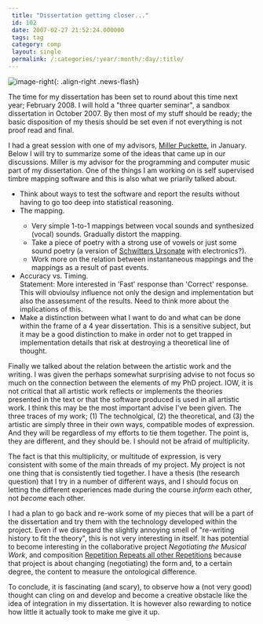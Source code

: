 ```yaml
---
 title: "Dissertation getting closer..."
 id: 102
 date: 2007-02-27 21:52:24.000000
 tags: tag
 category: comp
 layout: single
 permalink: /:categories/:year/:month/:day/:title/
---
```

![image-right](/assets/images/){: .align-right .news-flash}

The time for my dissertation has been set to round about this time next year; February 2008. I will hold a "three quarter seminar", a sandbox dissertation in October 2007. By then most of my stuff should be ready; the basic disposition of my thesis should be set even if not everything is not proof read and final.



I had a great session with one of my advisors, <a href="http://www-crca.ucsd.edu/~msp/">Miller Puckette</a>, in January. Below I will try to summarize some of the ideas that came up in our discussions. Miller is my advisor for the programming and computer music part of my dissertation. One of the things I am working on is self supervised timbre mapping software and this is also what we priarily talked about.

<ul>
<li>
Think about ways to test the software and report the results without having to go too deep into statistical reasoning.
</li>
<li>
The mapping.
</li>
<ul>
<li>
Very simple 1-to-1 mappings between vocal sounds and synthesized (vocal) sounds. Gradually distort the mapping.
</li>
<li>
Take a piece of poetry with a strong use of vowels or just some sound poetry (a version of <a href="http://upload.wikimedia.org/wikipedia/en/5/52/Schwitters_Ursonate.ogg">Schwitters Ursonate</a> with electronics?).
</li>
<li>
Work more on the relation between instantaneous mappings and the mappings as a result of past events.
</li>
</ul>
<li>
Accuracy vs. Timing.<br/>
Statement: More interested in 'Fast' response than 'Correct' response.  This will obvioulsy influence not only the design and implementation but also the assessment of the results. Need to think more about the implications of this.
</li>
<li>
Make a distinction between what I want to do and what can be done within the frame of a 4 year dissertation. This is a sensitive subject, but it may be a good distinction to make in order not to get trapped in implementation details that risk at destroying a theoretical line of thought.
</li>
</ul>
Finally we talked about the relation between the artistic work and the writing. I was given the perhaps somewhat surprising advise to not focus so much on the connection between the elements of my PhD project. IOW, it is not critical that all artistic work reflects or implements the theories presented in the text or that the software produced is used in all artistic work. I think this may be the most important advise I've been given. The three traces of my work; (1) The technolgical, (2) the theoretical, and (3) the artistic are simply three in their own ways, compatible modes of expression. And they will be regardless of my efforts to tie them together. The point is, they are different, and they should be. I should not be afraid of multiplicity.



The fact is that this multiplicity, or multitude of expression, is very consistent with some of the main threads of my project. My project is not one thing that is consistently tied together. I have a thesis (the research question) that I try in a number of different ways, and I should focus on letting the different experiences made during the course <em>inform</em> each other, not <em>become</em> each other.



I had a plan to go back and re-work some of my pieces that will be a part of the dissertation and try them with the technology developed within the project. Even if we disregard the slightly annoying smell of "re-writing history to fit the theory", this is not very interesting in itself. It has potential to become interesting in the collaborative project <em>Negotiating the Musical Work</em>, and composition <a href="http://www.henrikfrisk.com/index.jsp?metaId=music&id=comp&field=id&query=8&show=1#8">Repetition Repeats all other Repetitions</a> because that project is about changing (negotiating) the form and, to a certain degree, the content to measure the ontological difference.



To conclude, it is fascinating (and scary), to observe how a (not very good) thought can cling on and develop and become a creative obstacle like the idea of integration in my dissertation. It is however also rewarding to notice how little it actually took to make me give it up. 

